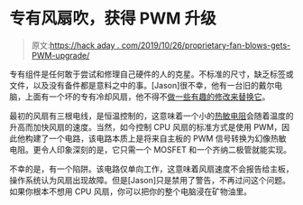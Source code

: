 # 专有风扇吹，获得 PWM 升级

> 原文:[https://hack aday . com/2019/10/26/proprietary-fan-blows-gets-PWM-upgrade/](https://hackaday.com/2019/10/26/proprietary-fan-blows-gets-pwm-upgrade/)

专有组件是任何敢于尝试和修理自己硬件的人的克星。不标准的尺寸，缺乏标签或文件，以及没有备件都是意料之中的事。[Jason]很不幸，他有一台旧的戴尔电脑，上面有一个坏的专有冷却风扇，他不得不[做一些有趣的修改来替换它](https://ripitapart.com/2019/10/15/quick-hack-converting-a-computer-fan-from-thermostatic-to-pwm-control/)。

最初的风扇有三根电线，是恒温控制的，这意味着一个小的[热敏电阻](https://en.wikipedia.org/wiki/Thermistor)会随着温度的升高而加快风扇的速度。当然，如今控制 CPU 风扇的标准方式是使用 PWM，因此他构建了一个电路，该电路本质上是将来自主板的 PWM 信号转换为幻像热敏电阻。更令人印象深刻的是，它只需一个 MOSFET 和一个齐纳二极管就能实现。

不幸的是，有一个陷阱。该电路仅单向工作，这意味着风扇速度不会报告给主板，操作系统认为风扇出现故障。但是[Jason]只是禁用了警告，不再过问这个问题。如果你根本不想用 CPU 风扇，你可以把你的整个电脑浸在矿物油里。